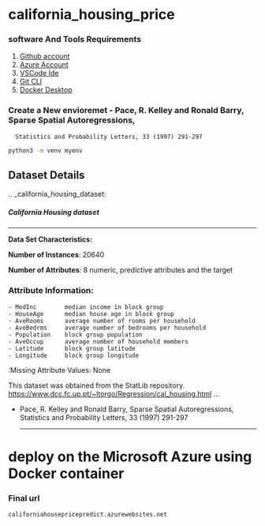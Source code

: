 # california_housing_price

### software And Tools Requirements

1. [Github account](https://github.com)
2. [Azure Account](https://portal.azure.com/)
3. [VSCode Ide](https://code.visualstudio.com/)
4. [Git CLI](https://git-scm.com/book/en/v2/)
5. [Docker Desktop](https://www.docker.com/)


### Create a New envioremet - Pace, R. Kelley and Ronald Barry, Sparse Spatial Autoregressions,
      Statistics and Probability Letters, 33 (1997) 291-297

```bash
python3 -m venv myenv

```

## Dataset Details

.. _california_housing_dataset:

##### California Housing dataset
--------------------------

**Data Set Characteristics:**

**Number of Instances**: 20640

**Number of Attributes**: 8 numeric, predictive attributes and the target

### Attribute Information:<br>
    - MedInc        median income in block group
    - HouseAge      median house age in block group
    - AveRooms      average number of rooms per household
    - AveBedrms     average number of bedrooms per household
    - Population    block group population
    - AveOccup      average number of household members
    - Latitude      block group latitude
    - Longitude     block group longitude

:Missing Attribute Values: None

This dataset was obtained from the StatLib repository.
https://www.dcc.fc.up.pt/~ltorgo/Regression/cal_housing.html
...
 - Pace, R. Kelley and Ronald Barry, Sparse Spatial Autoregressions,
      Statistics and Probability Letters, 33 (1997) 291-297

   ------------------------------------

# deploy on the Microsoft Azure using Docker container
### Final url
```bash
californiahousepricepredict.azurewebsites.net
```

